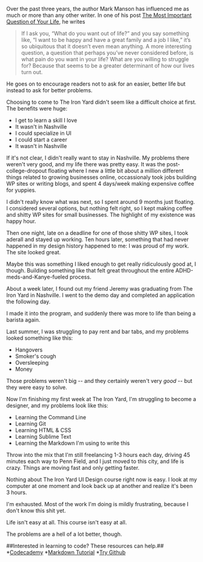 Over the past three years, the author Mark Manson has influenced me as much or more than any other writer. In one of his post [The Most Important Question of Your Life](http://markmanson.net/question), he writes
>If I ask you, “What do you want out of life?” and you say something like, “I want to be happy and have a great family and a job I like,” it’s so ubiquitous that it doesn’t even mean anything. 
>A more interesting question, a question that perhaps you’ve never considered before, is what pain do you want in your life? What are you willing to struggle for? Because that seems to be a greater determinant of how our lives turn out.

He goes on to encourage readers not to ask for an easier, better life but instead to ask for better problems.

Choosing to come to The Iron Yard didn't seem like a difficult choice at first. The benefits were huge:
* I get to learn a skill I love
* It wasn't in Nashville
* I could specialize in UI
* I could start a career
* It wasn't in Nashville

If it's not clear, I didn't really want to stay in Nashville. My problems there weren't very good, and my life there was pretty easy. It was the post-college-dropout floating where I new a little bit about a million different things related to growing businesses online, occassionaly took jobs building WP sites or writing blogs, and spent 4 days/week making expensive coffee for yuppies.

I didn't really know what was next, so I spent around 9 months just floating. I considered several options, but nothing felt right, so I kept making coffee and shitty WP sites for small businesses. The highlight of my existence was happy hour.

Then one night, late on a deadline for one of those shitty WP sites, I took aderall and stayed up working. Ten hours later, something that had never happened in my design history happened to me: I was proud of my work. The site looked great.

Maybe this was something I liked enough to get really ridiculously good at, I though. Building something like that felt great throughout the entire ADHD-meds-and-Kanye-fueled process.

About a week later, I found out my friend Jeremy was graduating from The Iron Yard in Nashville. I went to the demo day and completed an application the following day.

I made it into the program, and suddenly there was more to life than being a barista again.

Last summer, I was struggling to pay rent and bar tabs, and my problems looked something like this:
* Hangovers
* Smoker's cough
* Oversleeping
* Money

Those problems weren't big -- and they certainly weren't very _good_ -- but they were easy to solve.

Now I'm finishing my first week at The Iron Yard, I'm struggling to become a designer, and my problems look like this:
* Learning the Command Line
* Learning Git
* Learning HTML & CSS
* Learning Sublime Text
* Learning the Markdown I'm using to write this


Throw into the mix that I'm still freelancing 1-3 hours each day, driving 45 minutes each way to Penn Field, and I just moved to this city, and life is crazy. Things are moving fast and only getting faster.

Nothing about The Iron Yard UI Design course right now is easy. I look at my computer at one moment and look back up at another and realize it's been 3 hours.

I'm exhausted. Most of the work I'm doing is mildly frustrating, because I don't know this shit yet.

Life isn't easy at all. This course isn't easy at all.

The problems are a hell of a lot better, though.

##Interested in learning to code? These resources can help.##
*[Codecademy](http://codecademy.com)
*[Markdown Tutorial](http://markdowntutorial.com)
*[Try Github](https://try.github.io/levels/1/challenges/1)
